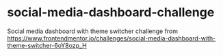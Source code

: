 # social-media-dashboard-challenge
Social media dashboard with theme switcher challenge from https://www.frontendmentor.io/challenges/social-media-dashboard-with-theme-switcher-6oY8ozp_H 
